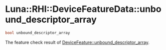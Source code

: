 # Luna::RHI::DeviceFeatureData::unbound_descriptor_array

```c++
bool unbound_descriptor_array
```

The feature check result of [DeviceFeature::unbound_descriptor_array](group___r_h_i_1gga4200fb69a6165d0624a052e798e58181af3051e9ac180206dca4625c65090d581.md). 

